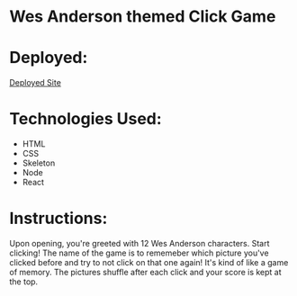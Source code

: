 # Wes Anderson themed Click Game


# Deployed: 
[Deployed Site](https://amadisonm1209.github.io/clicky-game/)

# Technologies Used:
 * HTML
 * CSS
 * Skeleton 
 * Node 
 * React 
 
 # Instructions:
 Upon opening, you're greeted with 12 Wes Anderson characters. Start clicking! The name of the game is to rememeber which picture you've clicked before and try to not click on that one again! It's kind of like a game of memory. The pictures shuffle after each click and your score is kept at the top.
 
 
